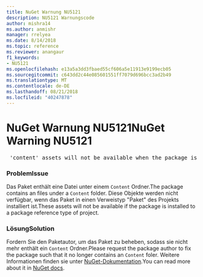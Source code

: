 ```yaml
---
title: NuGet Warnung NU5121
description: NU5121 Warnungscode
author: mishra14
ms.author: anmishr
manager: rrelyea
ms.date: 8/14/2018
ms.topic: reference
ms.reviewer: anangaur
f1_keywords:
- NU5121
ms.openlocfilehash: e13a5a3dd3fbaed55cf606a5e11913e9199ecb05
ms.sourcegitcommit: c643dd2c44e085601551ff7079d696bcc3ad2b49
ms.translationtype: MT
ms.contentlocale: de-DE
ms.lasthandoff: 08/21/2018
ms.locfileid: "40247878"
---
```

# <a name="nuget-warning-nu5121"></a><span data-ttu-id="5f78b-103">NuGet Warnung NU5121</span><span class="sxs-lookup"><span data-stu-id="5f78b-103">NuGet Warning NU5121</span></span>
<pre> 'content' assets will not be available when the package is installed after the migration.</pre>

### <a name="issue"></a><span data-ttu-id="5f78b-104">Problem</span><span class="sxs-lookup"><span data-stu-id="5f78b-104">Issue</span></span>

<span data-ttu-id="5f78b-105">Das Paket enthält eine Datei unter einem `Content` Ordner.</span><span class="sxs-lookup"><span data-stu-id="5f78b-105">The package contains an files under a `Content` folder.</span></span> <span data-ttu-id="5f78b-106">Diese Objekte werden nicht verfügbar, wenn das Paket in einen Verweistyp "Paket" des Projekts installiert ist.</span><span class="sxs-lookup"><span data-stu-id="5f78b-106">These assets will not be available if the package is installed to a package reference type of project.</span></span>


### <a name="solution"></a><span data-ttu-id="5f78b-107">Lösung</span><span class="sxs-lookup"><span data-stu-id="5f78b-107">Solution</span></span>

<span data-ttu-id="5f78b-108">Fordern Sie den Paketautor, um das Paket zu beheben, sodass sie nicht mehr enthält ein `Content` Ordner.</span><span class="sxs-lookup"><span data-stu-id="5f78b-108">Please request the package author to fix the package such that it no longer contains an `Content` foler.</span></span> <span data-ttu-id="5f78b-109">Weitere Informationen finden sie unter [NuGet-Dokumentation](https://docs.microsoft.com/en-us/nuget/reference/migrate-packages-config-to-package-reference).</span><span class="sxs-lookup"><span data-stu-id="5f78b-109">You can read more about it in [NuGet docs](https://docs.microsoft.com/en-us/nuget/reference/migrate-packages-config-to-package-reference).</span></span>


